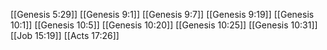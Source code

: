 [[Genesis 5:29]]
[[Genesis 9:1]]
[[Genesis 9:7]]
[[Genesis 9:19]]
[[Genesis 10:1]]
[[Genesis 10:5]]
[[Genesis 10:20]]
[[Genesis 10:25]]
[[Genesis 10:31]]
[[Job 15:19]]
[[Acts 17:26]]
